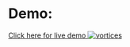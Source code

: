 # Demo: #

[Click here for live demo ![vortices](https://cloud.githubusercontent.com/assets/647092/12365884/98b0b96c-bbcf-11e5-902d-10d3db284fa4.png)](http://timhutton.github.io/mobius-transforms/)
